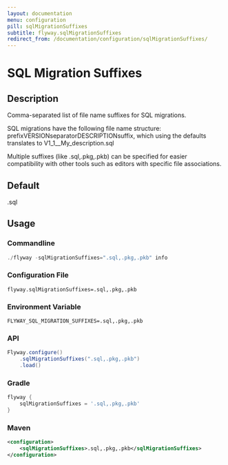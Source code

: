 ```yaml
---
layout: documentation
menu: configuration
pill: sqlMigrationSuffixes
subtitle: flyway.sqlMigrationSuffixes
redirect_from: /documentation/configuration/sqlMigrationSuffixes/
---
```


# SQL Migration Suffixes

## Description
Comma-separated list of file name suffixes for SQL migrations.

SQL migrations have the following file name structure: prefixVERSIONseparatorDESCRIPTIONsuffix, which using the defaults translates to V1_1__My_description.sql

Multiple suffixes (like .sql,.pkg,.pkb) can be specified for easier compatibility with other tools such as editors with specific file associations.

## Default
.sql

## Usage

### Commandline
```powershell
./flyway -sqlMigrationSuffixes=".sql,.pkg,.pkb" info
```

### Configuration File
```properties
flyway.sqlMigrationSuffixes=.sql,.pkg,.pkb
```

### Environment Variable
```properties
FLYWAY_SQL_MIGRATION_SUFFIXES=.sql,.pkg,.pkb
```

### API
```java
Flyway.configure()
    .sqlMigrationSuffixes(".sql,.pkg,.pkb")
    .load()
```

### Gradle
```groovy
flyway {
    sqlMigrationSuffixes = '.sql,.pkg,.pkb'
}
```

### Maven
```xml
<configuration>
    <sqlMigrationSuffixes>.sql,.pkg,.pkb</sqlMigrationSuffixes>
</configuration>
```